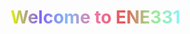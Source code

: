 # <span style="background: linear-gradient(to right,rgb(226, 247, 2),rgb(134, 98, 244),rgb(132, 184, 245),rgb(239, 117, 166),rgb(230, 86, 86),rgb(156, 232, 143),rgb(144, 244, 247)); -webkit-background-clip: text; color: transparent;"> Welcome to ENE331 </span>   
